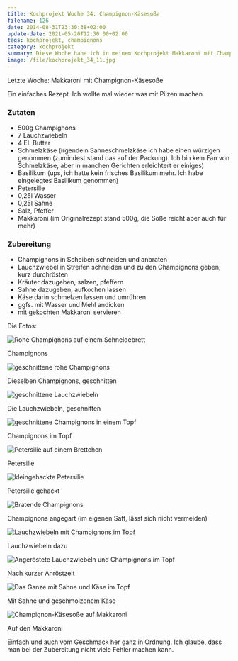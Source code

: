 ```yaml
---
title: Kochprojekt Woche 34: Champignon-Käsesoße
filename: 126
date: 2014-08-31T23:30:38+02:00
update-date: 2021-05-20T12:30:00+02:00
tags: kochprojekt, champignons
category: kochprojekt
summary: Diese Woche habe ich in meinem Kochprojekt Makkaroni mit Champignon-Käsesoße gemacht. Ein simples, schnelles Rezept, das trotzdem schmeckt.
image: /file/kochprojekt_34_11.jpg
---
```


Letzte Woche: Makkaroni mit Champignon-Käsesoße

Ein einfaches Rezept. Ich wollte mal wieder was mit Pilzen machen.

### Zutaten

- 500g Champignons
- 7 Lauchzwiebeln
- 4 EL Butter
- Schmelzkäse (irgendein Sahneschmelzkäse ich habe einen würzigen genommen (zumindest stand das auf der Packung). Ich bin kein Fan von Schmelzkäse, aber in manchen Gerichten erleichtert er einiges)
- Basilikum (ups, ich hatte kein frisches Basilikum mehr. Ich habe eingelegtes Basilikum genommen)
- Petersilie
- 0,25l Wasser
- 0,25l Sahne
- Salz, Pfeffer
- Makkaroni (im Originalrezept stand 500g, die Soße reicht aber auch für mehr)

### Zubereitung

- Champignons in Scheiben schneiden und anbraten
- Lauchzwiebel in Streifen schneiden und zu den Champignons geben, kurz durchrösten
- Kräuter dazugeben, salzen, pfeffern
- Sahne dazugeben, aufkochen lassen
- Käse darin schmelzen lassen und umrühren
- ggfs. mit Wasser und Mehl andicken
- mit gekochten Makkaroni servieren

Die Fotos:

![Rohe Champignons auf einem Schneidebrett](/file/kochprojekt_34_01.jpg)

Champignons

![geschnittene rohe Champignons](/file/kochprojekt_34_02.jpg)

Dieselben Champignons, geschnitten

![geschnittene Lauchzwiebeln](/file/kochprojekt_34_03.jpg)

Die Lauchzwiebeln, geschnitten

![geschnittene Champignons in einem Topf](/file/kochprojekt_34_04.jpg)

Champignons im Topf

![Petersilie auf einem Brettchen](/file/kochprojekt_34_05.jpg)

Petersilie

![kleingehackte Petersilie](/file/kochprojekt_34_06.jpg)

Petersilie gehackt

![Bratende Champignons](/file/kochprojekt_34_07.jpg)

Champignons angegart (im eigenen Saft, lässt sich nicht vermeiden)

![Lauchzwiebeln mit Champignons im Topf](/file/kochprojekt_34_08.jpg)

Lauchzwiebeln dazu

![Angeröstete Lauchzwiebeln und Champignons im Topf](/file/kochprojekt_34_09.jpg)

Nach kurzer Anröstzeit

![Das Ganze mit Sahne und Käse im Topf](/file/kochprojekt_34_10.jpg)

Mit Sahne und geschmolzenem Käse

![Champignon-Käsesoße auf Makkaroni](/file/kochprojekt_34_11.jpg)

Auf den Makkaroni

Einfach und auch vom Geschmack her ganz in Ordnung. Ich glaube, dass man bei der Zubereitung nicht viele Fehler machen kann.

